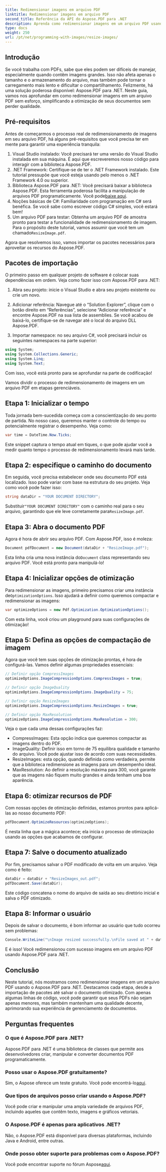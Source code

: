 ```yaml
---
title: Redimensionar imagens em arquivo PDF
linktitle: Redimensionar imagens em arquivo PDF
second_title: Referência da API do Aspose.PDF para .NET
description: Aprenda como redimensionar imagens em um arquivo PDF usando Aspose.PDF para .NET com este guia detalhado. Otimize o tamanho do arquivo sem perder qualidade.
type: docs
weight: 250
url: /pt/net/programming-with-images/resize-images/
---
```

## Introdução

Se você trabalha com PDFs, sabe que eles podem ser difíceis de manejar, especialmente quando contêm imagens grandes. Isso não afeta apenas o tamanho e o armazenamento do arquivo, mas também pode tornar o carregamento mais lento e dificultar o compartilhamento. Felizmente, há uma solução poderosa disponível: Aspose.PDF para .NET. Neste guia, vamos nos aprofundar em como redimensionar imagens em um arquivo PDF sem esforço, simplificando a otimização de seus documentos sem perder qualidade.

## Pré-requisitos

Antes de começarmos o processo real de redimensionamento de imagens em seu arquivo PDF, há alguns pré-requisitos que você precisa ter em mente para garantir uma experiência tranquila:

1. Visual Studio instalado: Você precisará ter uma versão do Visual Studio instalada em sua máquina. É aqui que escreveremos nosso código para interagir com a biblioteca Aspose.PDF.
2. .NET Framework: Certifique-se de ter o .NET Framework instalado. Este tutorial pressupõe que você esteja usando pelo menos o .NET Framework 4.0 ou superior.
3. Biblioteca Aspose.PDF para .NET: Você precisará baixar a biblioteca Aspose.PDF. Esta ferramenta poderosa facilita a manipulação de arquivos PDF programaticamente. Você pode[baixe aqui](https://releases.aspose.com/pdf/net/).
4. Noções básicas de C#: Familiaridade com programação em C# será benéfica. Se você sabe como escrever código C# simples, você estará bem!
5.  Um arquivo PDF para testar: Obtenha um arquivo PDF de amostra pronto para testar a funcionalidade de redimensionamento de imagem. Para o propósito deste tutorial, vamos assumir que você tem um chamado`ResizeImage.pdf`.

Agora que resolvemos isso, vamos importar os pacotes necessários para aproveitar os recursos do Aspose.PDF.

## Pacotes de importação

O primeiro passo em qualquer projeto de software é colocar suas dependências em ordem. Veja como fazer isso com Aspose.PDF para .NET:

1. Abra seu projeto: inicie o Visual Studio e abra seu projeto existente ou crie um novo.

2. Adicionar referência: Navegue até o “Solution Explorer”, clique com o botão direito em “Referências”, selecione “Adicionar referência” e encontre Aspose.PDF na sua lista de assemblies. Se você acabou de baixá-lo, certifique-se de navegar até o local do arquivo DLL Aspose.PDF.

3. Importar namespace: no seu arquivo C#, você precisará incluir os seguintes namespaces na parte superior:

```csharp
using System;
using System.Collections.Generic;
using System.Linq;
using System.Text;
```

Com isso, você está pronto para se aprofundar na parte de codificação!

Vamos dividir o processo de redimensionamento de imagens em um arquivo PDF em etapas gerenciáveis.

## Etapa 1: Inicializar o tempo

Toda jornada bem-sucedida começa com a conscientização do seu ponto de partida. No nosso caso, queremos manter o controle do tempo ou potencialmente registrar o desempenho. Veja como:

```csharp
var time = DateTime.Now.Ticks;
```

Este snippet captura o tempo atual em tiques, o que pode ajudar você a medir quanto tempo o processo de redimensionamento levará mais tarde.

## Etapa 2: especifique o caminho do documento

Em seguida, você precisa estabelecer onde seu documento PDF está localizado. Isso pode variar com base na estrutura do seu projeto. Veja como você pode fazer isso:

```csharp
string dataDir = "YOUR DOCUMENT DIRECTORY";
```

 Substituir`"YOUR DOCUMENT DIRECTORY"` com o caminho real para o seu arquivo, garantindo que ele leve corretamente para`ResizeImage.pdf`.

## Etapa 3: Abra o documento PDF

Agora é hora de abrir seu arquivo PDF. Com Aspose.PDF, isso é moleza:

```csharp
Document pdfDocument = new Document(dataDir + "ResizeImage.pdf");
```

 Esta linha cria uma nova instância do`Document` class representando seu arquivo PDF. Você está pronto para manipulá-lo!

## Etapa 4: Inicializar opções de otimização

 Para redimensionar as imagens, primeiro precisamos criar uma instância de`OptimizationOptions`. Isso ajudará a definir como queremos compactar e redimensionar as imagens:

```csharp
var optimizeOptions = new Pdf.Optimization.OptimizationOptions();
```

Com esta linha, você criou um playground para suas configurações de otimização!

## Etapa 5: Defina as opções de compactação de imagem

Agora que você tem suas opções de otimização prontas, é hora de configurá-las. Vamos definir algumas propriedades essenciais:

```csharp
// Definir opção CompressImages
optimizeOptions.ImageCompressionOptions.CompressImages = true;

// Definir opção ImageQuality
optimizeOptions.ImageCompressionOptions.ImageQuality = 75;

// Definir opção ResizeImages
optimizeOptions.ImageCompressionOptions.ResizeImages = true;

// Definir opção MaxResolution
optimizeOptions.ImageCompressionOptions.MaxResolution = 300;
```

Veja o que cada uma dessas configurações faz:
- CompressImages: Esta opção indica que queremos compactar as imagens dentro do PDF.
- ImageQuality: Definir isso em torno de 75 equilibra qualidade e tamanho do arquivo. Você pode ajustar isso de acordo com suas necessidades.
- ResizeImages: esta opção, quando definida como verdadeira, permite que a biblioteca redimensione as imagens para um desempenho ideal.
- MaxResolution: Ao definir a resolução máxima para 300, você garante que as imagens não fiquem muito grandes e ainda tenham uma boa aparência.

## Etapa 6: otimizar recursos de PDF

Com nossas opções de otimização definidas, estamos prontos para aplicá-las ao nosso documento PDF:

```csharp
pdfDocument.OptimizeResources(optimizeOptions);
```

É nesta linha que a mágica acontece; ela inicia o processo de otimização usando as opções que acabamos de configurar.

## Etapa 7: Salve o documento atualizado

Por fim, precisamos salvar o PDF modificado de volta em um arquivo. Veja como é feito:

```csharp
dataDir = dataDir + "ResizeImages_out.pdf";
pdfDocument.Save(dataDir);
```

Este código concatena o nome do arquivo de saída ao seu diretório inicial e salva o PDF otimizado.

## Etapa 8: Informar o usuário

Depois de salvar o documento, é bom informar ao usuário que tudo ocorreu sem problemas:

```csharp
Console.WriteLine("\nImage resized successfully.\nFile saved at " + dataDir);
```

E é isso! Você redimensionou com sucesso imagens em um arquivo PDF usando Aspose.PDF para .NET.

## Conclusão

Neste tutorial, nós mostramos como redimensionar imagens em um arquivo PDF usando o Aspose.PDF para .NET. Destacamos cada etapa, desde a importação de pacotes até salvar o documento otimizado. Com apenas algumas linhas de código, você pode garantir que seus PDFs não sejam apenas menores, mas também mantenham uma qualidade decente, aprimorando sua experiência de gerenciamento de documentos.

## Perguntas frequentes

### O que é Aspose.PDF para .NET?
Aspose.PDF para .NET é uma biblioteca de classes que permite aos desenvolvedores criar, manipular e converter documentos PDF programaticamente.

### Posso usar o Aspose.PDF gratuitamente?
 Sim, o Aspose oferece um teste gratuito. Você pode encontrá-lo[aqui](https://releases.aspose.com/).

### Que tipos de arquivos posso criar usando o Aspose.PDF?
Você pode criar e manipular uma ampla variedade de arquivos PDF, incluindo aqueles que contêm texto, imagens e gráficos vetoriais.

### O Aspose.PDF é apenas para aplicativos .NET?
Não, o Aspose.PDF está disponível para diversas plataformas, incluindo Java e Android, entre outras.

### Onde posso obter suporte para problemas com o Aspose.PDF?
 Você pode encontrar suporte no fórum Aspose[aqui](https://forum.aspose.com/c/pdf/10).